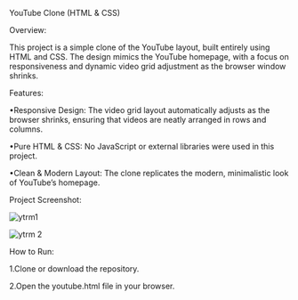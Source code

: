 YouTube Clone (HTML & CSS)

Overview:

This project is a simple clone of the YouTube layout, built entirely using HTML and CSS. The design mimics the YouTube homepage, with a focus on responsiveness and dynamic video grid adjustment as the browser window shrinks.

Features:

  •Responsive Design: The video grid layout automatically adjusts as the browser shrinks, ensuring that videos are neatly arranged in rows and       columns.
  
  •Pure HTML & CSS: No JavaScript or external libraries were used in this project.
  
  •Clean & Modern Layout: The clone replicates the modern, minimalistic look of YouTube’s homepage.
  
  
Project Screenshot:

![ytrm1](https://github.com/user-attachments/assets/4bb557fd-9b04-42bb-b30b-88ccfeffe927)


![ytrm 2](https://github.com/user-attachments/assets/fd96369b-cec7-4a20-b22a-c63fb4aaaa92)

How to Run:

  1.Clone or download the repository.
  
  2.Open the youtube.html file in your browser.

